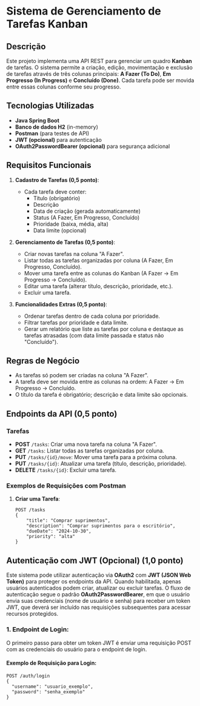 # Sistema de Gerenciamento de Tarefas Kanban

## Descrição
Este projeto implementa uma API REST para gerenciar um quadro **Kanban** de tarefas. O sistema permite a criação, edição, movimentação e exclusão de tarefas através de três colunas principais: **A Fazer (To Do)**, **Em Progresso (In Progress)** e **Concluído (Done)**. Cada tarefa pode ser movida entre essas colunas conforme seu progresso.

## Tecnologias Utilizadas
- **Java Spring Boot**
- **Banco de dados H2** (in-memory)
- **Postman** (para testes de API)
- **JWT (opcional)** para autenticação
- **OAuth2PasswordBearer (opcional)** para segurança adicional

## Requisitos Funcionais
1. **Cadastro de Tarefas (0,5 ponto)**:
   - Cada tarefa deve conter:
     - Título (obrigatório)
     - Descrição
     - Data de criação (gerada automaticamente)
     - Status (A Fazer, Em Progresso, Concluído)
     - Prioridade (baixa, média, alta)
     - Data limite (opcional)

2. **Gerenciamento de Tarefas (0,5 ponto)**:
   - Criar novas tarefas na coluna "A Fazer".
   - Listar todas as tarefas organizadas por coluna (A Fazer, Em Progresso, Concluído).
   - Mover uma tarefa entre as colunas do Kanban (A Fazer → Em Progresso → Concluído).
   - Editar uma tarefa (alterar título, descrição, prioridade, etc.).
   - Excluir uma tarefa.

3. **Funcionalidades Extras (0,5 ponto)**:
   - Ordenar tarefas dentro de cada coluna por prioridade.
   - Filtrar tarefas por prioridade e data limite.
   - Gerar um relatório que liste as tarefas por coluna e destaque as tarefas atrasadas (com data limite passada e status não "Concluído").

## Regras de Negócio
- As tarefas só podem ser criadas na coluna "A Fazer".
- A tarefa deve ser movida entre as colunas na ordem: A Fazer → Em Progresso → Concluído.
- O título da tarefa é obrigatório; descrição e data limite são opcionais.

## Endpoints da API (0,5 ponto)

### Tarefas
- **POST** `/tasks`: Criar uma nova tarefa na coluna "A Fazer".
- **GET** `/tasks`: Listar todas as tarefas organizadas por coluna.
- **PUT** `/tasks/{id}/move`: Mover uma tarefa para a próxima coluna.
- **PUT** `/tasks/{id}`: Atualizar uma tarefa (título, descrição, prioridade).
- **DELETE** `/tasks/{id}`: Excluir uma tarefa.

### Exemplos de Requisições com Postman
1. **Criar uma Tarefa**:
   ```http
   POST /tasks
   {
       "title": "Comprar suprimentos",
       "description": "Comprar suprimentos para o escritório",
       "dueDate": "2024-10-30",
       "priority": "alta"
   }

## Autenticação com JWT (Opcional) (1,0 ponto)

Este sistema pode utilizar autenticação via **OAuth2** com **JWT (JSON Web Token)** para proteger os endpoints da API. Quando habilitada, apenas usuários autenticados podem criar, atualizar ou excluir tarefas. O fluxo de autenticação segue o padrão **OAuth2PasswordBearer**, em que o usuário envia suas credenciais (nome de usuário e senha) para receber um token JWT, que deverá ser incluído nas requisições subsequentes para acessar recursos protegidos.

### 1. **Endpoint de Login**:
O primeiro passo para obter um token JWT é enviar uma requisição POST com as credenciais do usuário para o endpoint de login.

#### Exemplo de Requisição para Login:
```http
POST /auth/login
{
  "username": "usuario_exemplo",
  "password": "senha_exemplo"
}